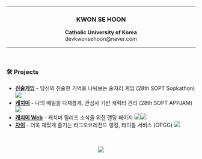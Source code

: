 <hr>
<h3 align="center">KWON SE HOON</h3>
<p align="center">
	<b>Catholic University of Korea</b><br>
	devkwonsehoon@naver.com
</p>
<hr>

<br>
<h3>🛠️ Projects</h3>

<ul>
	<li><a href="https://github.com/SOPKATHON-28th/server"><b>진술게임</b></a> - 당신의 진술한 기억을 나눠보는 술자리 게임 (28th SOPT Sopkathon)</a> <img src="https://img.shields.io/badge/Node.js-339933?style=flat-square&logo=Node.js&logoColor=white"/>
	<li><a href="https://github.com/TeamCatchMe/CatchMe-If-You-Server"><b>캐치미</b></a> - 나의 매일을 다채롭게, 관심사 기반 캐릭터 관리 (28th SOPT APPJAM)</a> <img src="https://img.shields.io/badge/Node.js-339933?style=flat-square&logo=Node.js&logoColor=white"/>
	<li><a href="http://catchme.site/"><b>캐치미 Web</b></a> - 캐치미 릴리즈 소식을 위한 랜딩 페이지</a> <img src="https://img.shields.io/badge/NestJs-333333?style=flat-square&logo=NestJs&logoColor=red"/><img src="https://img.shields.io/badge/HTML&CSS-ffffff?style=flat-square&logo=HTML&logoColor=red"/>
	<li><a href="https://hackathon.op.gg/users/4dREUz21ua"><b>차이</b></a> - 더욱 재밌게 즐기는 리그오브레전드 랭킹, 타이틀 서비스 (OPGG)</a> <img src="https://img.shields.io/badge/NestJs-333333?style=flat-square&logo=NestJs&logoColor=red"/>
</ul>
<p align="center">
	<br><br>
<a href="https://hits.seeyoufarm.com"><img src="https://hits.seeyoufarm.com/api/count/incr/badge.svg?url=https%3A%2F%2Fgithub.com%2Fdevkwonsehoon&count_bg=%23001AFB&title_bg=%235C93FB&icon=&icon_color=%23D5D5D5&title=hits&edge_flat=false"/></a>
</p>
